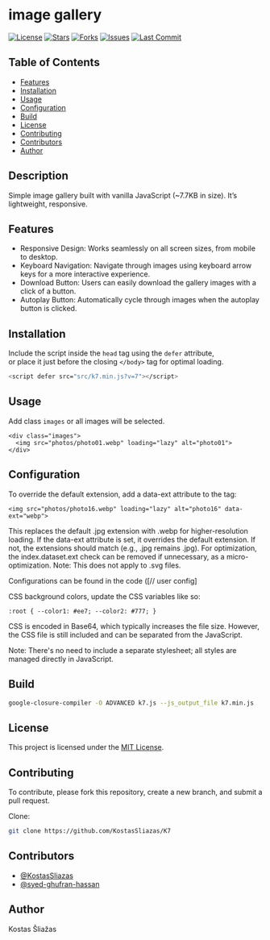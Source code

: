 # image gallery

[![License](https://img.shields.io/github/license/KostasSliazas/K7)](LICENSE)
[![Stars](https://img.shields.io/github/stars/KostasSliazas/K7?style=social)](https://github.com/KostasSliazas/K7/stargazers)
[![Forks](https://img.shields.io/github/forks/KostasSliazas/K7?style=social)](https://github.com/KostasSliazas/K7/forks)
[![Issues](https://img.shields.io/github/issues/KostasSliazas/K7)](https://github.com/KostasSliazas/K7/issues)
[![Last Commit](https://img.shields.io/github/last-commit/KostasSliazas/K7)](https://github.com/KostasSliazas/K7/commits)

## Table of Contents

* [Features](#features)
* [Installation](#installation)
* [Usage](#usage)
* [Configuration](#configuration)
* [Build](#build)
* [License](#license)
* [Contributing](#contributing)
* [Contributors](#contributors)
* [Author](#author)


## Description

Simple image gallery built with vanilla JavaScript (~7.7KB in size). It’s lightweight, responsive.
## Features

- Responsive Design: Works seamlessly on all screen sizes, from mobile to desktop.
- Keyboard Navigation: Navigate through images using keyboard arrow keys for a more interactive experience.
- Download Button: Users can easily download the gallery images with a click of a button.
- Autoplay Button: Automatically cycle through images when the autoplay button is clicked.
## Installation


Include the script inside the `head` tag using the `defer` attribute,  
or place it just before the closing `</body>` tag for optimal loading.

```bash
<script defer src="src/k7.min.js?v=7"></script>
```
## Usage

Add class `images` or all images will be selected.
```
<div class="images">
  <img src="photos/photo01.webp" loading="lazy" alt="photo01">
</div>
```
## Configuration

To override the default extension, add a data-ext attribute to the tag:
```
<img src="photos/photo16.webp" loading="lazy" alt="photo16" data-ext="webp">
````
This replaces the default .jpg extension with .webp for higher-resolution loading. If the data-ext attribute is set, it overrides the default extension. If not, the extensions should match (e.g., .jpg remains .jpg). For optimization, the index.dataset.ext check can be removed if unnecessary, as a micro-optimization. Note: This does not apply to .svg files.

Configurations can be found in the code ([// user config]

CSS background colors, update the CSS variables like so:
```
:root { --color1: #ee7; --color2: #777; }
```
CSS is encoded in Base64, which typically increases the file size. However, the CSS file is still included and can be separated from the JavaScript.

Note: There's no need to include a separate stylesheet; all styles are managed directly in JavaScript.
## Build

```bash
google-closure-compiler -O ADVANCED k7.js --js_output_file k7.min.js
```
## License

This project is licensed under the [MIT License](LICENSE).
## Contributing

To contribute, please fork this repository, create a new branch, and submit a pull request.

Clone:
```bash
git clone https://github.com/KostasSliazas/K7
```
## Contributors

- [@KostasSliazas](https://github.com/KostasSliazas)
- [@syed-ghufran-hassan](https://github.com/syed-ghufran-hassan)

## Author

Kostas Šliažas
